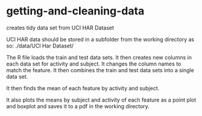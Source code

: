 # getting-and-cleaning-data
creates tidy data set from UCI HAR Dataset

UCI HAR data should be stored in a subfolder from the working directory as so:
./data/UCI Har Dataset/

The R file loads the train and test data sets. 
It then creates new columns in each data set for activity and subject.
It changes the column names to match the feature.
It then combines the train and test data sets into a single data set.

It then finds the mean of each feature by activity and subject.

It also plots the means by subject and activity of each feature 
as a point plot and boxplot and saves it to a pdf in the working directory.

